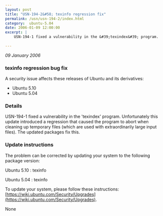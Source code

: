 ```yaml
---
layout: post
title: "USN-194-2&#58; texinfo regression fix"
permalink: /usn/usn-194-2/index.html
category:  ubuntu-5.04
date: 2006-01-09 12:00:00
excerpt: |
    USN-194-1 fixed a vulnerability in the &#39;texindex&#39; program. Unfortunately this update introduced a regression that caused the program to abort when cleaning up temporary files (which are used with extraordinarily large input files). The updated packages fix this.
    
--- 
```

 
 

*09 January 2006*

### texinfo regression bug fix

A security issue affects these releases of Ubuntu and its derivatives:

* Ubuntu 5.10
* Ubuntu 5.04

### Details

USN-194-1 fixed a vulnerability in the &#39;texindex&#39; program. Unfortunately this update introduced a regression that caused the program to abort when cleaning up temporary files (which are used with extraordinarily large input files). The updated packages fix this.

### Update instructions

The problem can be corrected by updating your system to the following package version:

Ubuntu 5.10
 : texinfo 

Ubuntu 5.04
 : texinfo 

To update your system, please follow these instructions: [https://wiki.ubuntu.com/Security/Upgrades](https://wiki.ubuntu.com/Security/Upgrades).

None

